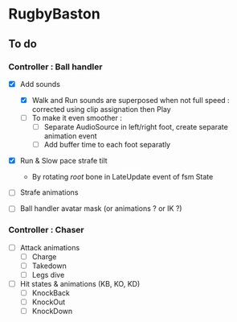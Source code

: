 # RugbyBaston

## To do

### Controller : Ball handler

*   [x] Add sounds
    *   [x] Walk and Run sounds are superposed when not full speed : corrected using clip assignation then Play
    *   [ ] To make it even smoother :
        *   [ ] Separate AudioSource in left/right foot, create separate animation event
        *   [ ] Add buffer time to each foot separatly

*   [x] Run & Slow pace strafe tilt
    *   By rotating *root* bone in LateUpdate event of fsm State

*   [ ] Strafe animations
*   [ ] Ball handler avatar mask (or animations ? or IK ?)

### Controller : Chaser

*   [ ] Attack animations
    *   [ ] Charge
    *   [ ] Takedown
    *   [ ] Legs dive
*   [ ] Hit states & animations (KB, KO, KD)
    *   [ ] KnockBack
    *   [ ] KnockOut
    *   [ ] KnockDown